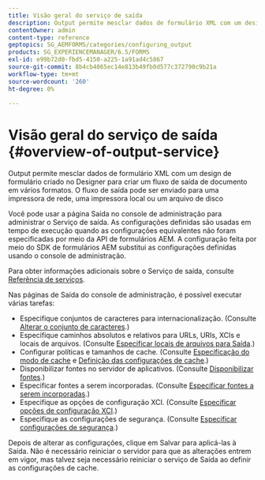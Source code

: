 ```yaml
---
title: Visão geral do serviço de saída
description: Output permite mesclar dados de formulário XML com um design de formulário criado no Designer para criar um fluxo de saída de documento em vários formatos.
contentOwner: admin
content-type: reference
geptopics: SG_AEMFORMS/categories/configuring_output
products: SG_EXPERIENCEMANAGER/6.5/FORMS
exl-id: e99b72d0-fbd5-4150-a225-1a91ad4c5867
source-git-commit: 8b4cb4065ec14e813b49fb0d577c372790c9b21a
workflow-type: tm+mt
source-wordcount: '260'
ht-degree: 0%

---
```


# Visão geral do serviço de saída {#overview-of-output-service}

Output permite mesclar dados de formulário XML com um design de formulário criado no Designer para criar um fluxo de saída de documento em vários formatos. O fluxo de saída pode ser enviado para uma impressora de rede, uma impressora local ou um arquivo de disco

Você pode usar a página Saída no console de administração para administrar o Serviço de saída. As configurações definidas são usadas em tempo de execução quando as configurações equivalentes não foram especificadas por meio da API de formulários AEM. A configuração feita por meio do SDK de formulários AEM substitui as configurações definidas usando o console de administração.

Para obter informações adicionais sobre o Serviço de saída, consulte [Referência de serviços](https://www.adobe.com/go/learn_aemforms_services_61).

Nas páginas de Saída do console de administração, é possível executar várias tarefas:

* Especifique conjuntos de caracteres para internacionalização. (Consulte [Alterar o conjunto de caracteres](/help/forms/using/admin-help/change-character-set.md#change-the-character-set).)
* Especifique caminhos absolutos e relativos para URLs, URIs, XCIs e locais de arquivos. (Consulte [Especificar locais de arquivos para Saída](/help/forms/using/admin-help/specify-file-locations-output.md#specify-file-locations-for-output).)
* Configurar políticas e tamanhos de cache. (Consulte [Especificação do modo de cache](/help/forms/using/admin-help/configuring-caching-output.md#specifying-the-cache-mode) e [Definição das configurações de cache](/help/forms/using/admin-help/configuring-caching-output.md#configuring-cache-settings).)
* Disponibilizar fontes no servidor de aplicativos. (Consulte [Disponibilizar fontes](/help/forms/using/admin-help/make-fonts-available.md#make-fonts-available).)
* Especificar fontes a serem incorporadas. (Consulte [Especificar fontes a serem incorporadas](/help/forms/using/admin-help/specify-fonts-embed.md#specify-fonts-to-embed).)
* Especifique as opções de configuração XCI. (Consulte [Especificar opções de configuração XCI](/help/forms/using/admin-help/specify-xci-configuration-options.md#specify-xci-configuration-options).)
* Especifique as configurações de segurança. (Consulte [Especificar configurações de segurança](/help/forms/using/admin-help/specify-security-settings.md#specify-security-settings).)

Depois de alterar as configurações, clique em Salvar para aplicá-las à Saída. Não é necessário reiniciar o servidor para que as alterações entrem em vigor, mas talvez seja necessário reiniciar o serviço de Saída ao definir as configurações de cache.
